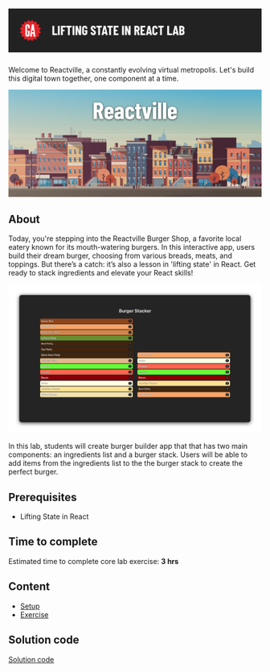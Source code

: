 # ![Lifting State in React Lab](./assets/hero.png)

Welcome to Reactville, a constantly evolving virtual metropolis. Let's build this digital town together, one component at a time.

![ReactVille Skyline](./assets/reactville.png)

## About

Today, you're stepping into the Reactville Burger Shop, a favorite local eatery known for its mouth-watering burgers. In this interactive app, users build their dream burger, choosing from various breads, meats, and toppings. But there’s a catch: it’s also a lesson in 'lifting state' in React. Get ready to stack ingredients and elevate your React skills!

![Solution UI](./assets/burger.png)

In this lab, students will create burger builder app that that has two main components: an ingredients list and a burger stack. Users will be able to add items from the ingredients list to the the burger stack to create the perfect burger.

## Prerequisites

- Lifting State in React

## Time to complete

Estimated time to complete core lab exercise: **3 hrs**

## Content

- [Setup](./setup/README.md)
- [Exercise](./exercise/README.md)

## Solution code

[Solution code](../../sandboxes/12-lifting-state-in-react-lab-solution/README.md)
